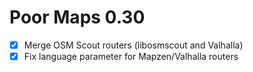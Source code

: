 Poor Maps 0.30
==============

* [x] Merge OSM Scout routers (libosmscout and Valhalla)
* [x] Fix language parameter for Mapzen/Valhalla routers
